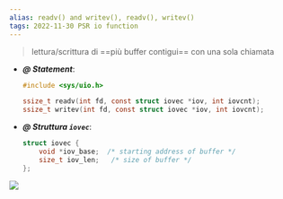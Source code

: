 ```yaml
---
alias: readv() and writev(), readv(), writev()
tags: 2022-11-30 PSR io function
---
```


> lettura/scrittura di ==più buffer contigui== con una sola chiamata

- ***@ Statement***:
	```c
	#include <sys/uio.h>
	
	ssize_t readv(int fd, const struct iovec *iov, int iovcnt);
	ssize_t writev(int fd, const struct iovec *iov, int iovcnt);
	```

- ***@ Struttura `iovec`***:
	```c
	struct iovec {
		void *iov_base;  /* starting address of buffer */
		size_t iov_len;   /* size of buffer */
	};
	```

![](Uni/PSR/img/iovec.jpeg)